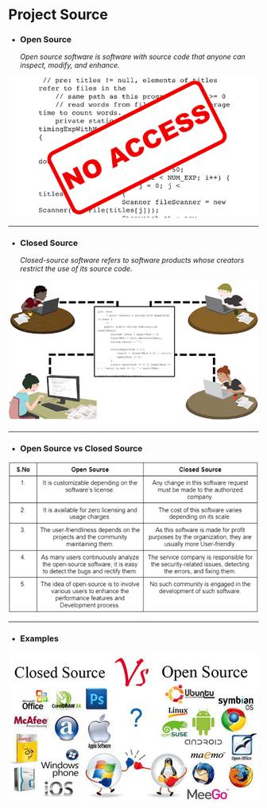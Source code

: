 # Project Source

- ### Open Source
  _Open source software is software with source code that anyone can inspect, modify, and enhance._

<div align="center">
    <img src="./assets/images/open_source.png">
</div>

---

- ### Closed Source
  _Closed-source software refers to software products whose creators restrict the use of its source code._

<div align="center">
    <img src="./assets/images/closed_source.png">
</div>

---

- ### Open Source vs Closed Source

<div align="center">
    <img src="./assets/images/open_source_diff_closed_source.jpg">
</div>

---

- ### Examples

<div align="center">
    <img src="./assets/images/open_source_vs_closed_source_examples.png">
</div>
